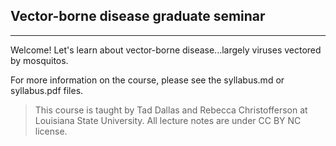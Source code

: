 ## Vector-borne disease graduate seminar

---

Welcome! Let's learn about vector-borne disease...largely viruses vectored by mosquitos. 

For more information on the course, please see the syllabus.md or syllabus.pdf files. 

> This course is taught by Tad Dallas and Rebecca Christofferson at Louisiana State University. All lecture notes are under CC BY NC license. 

